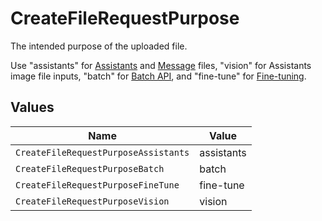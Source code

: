 # CreateFileRequestPurpose

The intended purpose of the uploaded file.

Use "assistants" for [Assistants](/docs/api-reference/assistants) and [Message](/docs/api-reference/messages) files, "vision" for Assistants image file inputs, "batch" for [Batch API](/docs/guides/batch), and "fine-tune" for [Fine-tuning](/docs/api-reference/fine-tuning).



## Values

| Name                                 | Value                                |
| ------------------------------------ | ------------------------------------ |
| `CreateFileRequestPurposeAssistants` | assistants                           |
| `CreateFileRequestPurposeBatch`      | batch                                |
| `CreateFileRequestPurposeFineTune`   | fine-tune                            |
| `CreateFileRequestPurposeVision`     | vision                               |